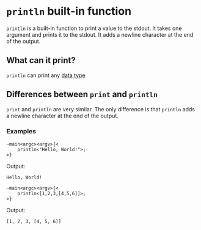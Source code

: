 # `println` built-in function
`println` is a built-in function to print a value to the stdout. It takes one argument and prints it to the stdout. It adds a newline character at the end of the output.

## What can it print?
`println` can print any [data type](../types/intro.md)

## Differences between `print` and `println`
`print` and `println` are very similar. The only difference is that `println` adds a newline character at the end of the output.

### Examples
```ocypode
~main<argc><argv>{<
    println<"Hello, World!">;
>}
```
Output:
```
Hello, World!
```

```ocypode
~main<argc><argv>{<
    println<[1,2,3,[4,5,6]]>;
>}
```
Output:
```
[1, 2, 3, [4, 5, 6]]
```